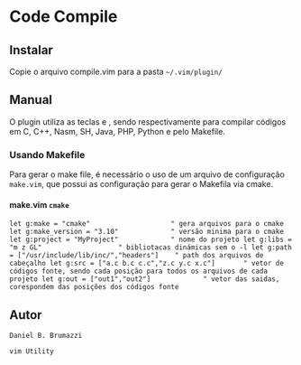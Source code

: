 # Code Compile

## Instalar
Copie o arquivo compile.vim para a pasta `~/.vim/plugin/`

## Manual
O plugin utiliza as teclas <F9> e <F10>, sendo respectivamente para compilar códigos em C, C++, Nasm, SH, Java, PHP, Python e pelo Makefile.

### Usando Makefile
Para gerar o make file, é necessário o uso de um arquivo de configuração `make.vim`, que possui as configuração para gerar o Makefila via cmake.

#### make.vim `cmake`
`
		let g:make = "cmake"					" gera arquivos para o cmake
		let g:make_version = "3.10"				" versão minima para o cmake
		let g:project = "MyProject"				" nome do projeto
		let g:libs = "m z GL"					" bibliotacas dinámicas sem o -l
		let g:path = ["/usr/include/lib/inc/","headers"]	" path dos arquivos de cabeçalho
		let g:src = ["a.c b.c c.c","z.c y.c x.c"]		" vetor de códigos fonte, sendo cada posição para todos os arquivos de cada projeto
		let g:out = ["out1","out2"]				" vetor das saidas, corespondem das posições dos códigos fonte
`

## Autor
`Daniel B. Brumazzi`

`vim Utility`
